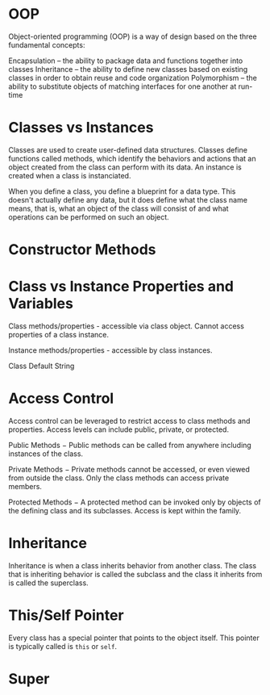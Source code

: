 # OOP
Object-oriented programming (OOP) is a way of design based on the three fundamental concepts:

Encapsulation – the ability to package data and functions together into classes
Inheritance – the ability to define new classes based on existing classes in order to obtain reuse and code organization
Polymorphism – the ability to substitute objects of matching interfaces for one another at run-time

# Classes vs Instances
Classes are used to create user-defined data structures. Classes define functions called methods, which identify the behaviors and actions that an object created from the class can perform with its data. An instance is created when a class is instanciated.

When you define a class, you define a blueprint for a data type. This doesn't actually define any data, but it does define what the class name means, that is, what an object of the class will consist of and what operations can be performed on such an object.

# Constructor Methods

# Class vs Instance Properties and Variables
Class methods/properties - accessible via class object. Cannot access properties of a class instance.

Instance methods/properties - accessible by class instances.

Class Default String

# Access Control
Access control can be leveraged to restrict access to class methods and properties. Access levels can include public, private, or protected.

Public Methods − Public methods can be called from anywhere including instances of the class.

Private Methods − Private methods cannot be accessed, or even viewed from outside the class. Only the class methods can access private members.

Protected Methods − A protected method can be invoked only by objects of the defining class and its subclasses. Access is kept within the family.

# Inheritance
Inheritance is when a class inherits behavior from another class. The class that is inheriting behavior is called the subclass and the class it inherits from is called the superclass.

# This/Self Pointer
Every class has a special pointer that points to the object itself. This pointer is typically called is `this` or `self`.

# Super
